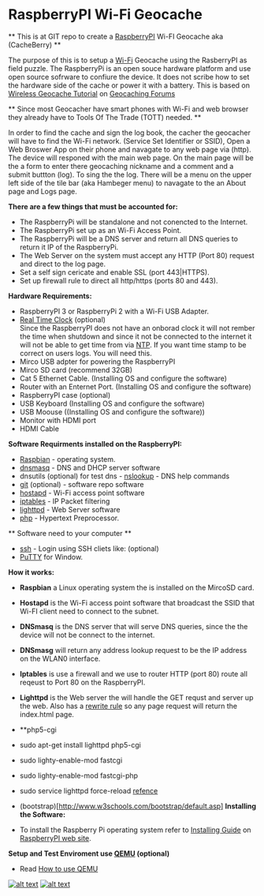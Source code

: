 # RaspberryPI Wi-Fi Geocache 

** This is at GIT repo to create a [RaspberryPI](https://www.raspberrypi.org/) Wi-FI Geocache aka (CacheBerry) **

The purpose of this is to setup a [Wi-Fi](https://en.wikipedia.org/wiki/Wi-Fi) Geocache using the RasberryPI as field puzzle. The RaspberryPi is an open souce hardware platform and use open source sofrware to confiure the device. It does not scribe how to set the hardware side of the cache or power it with a battery. This is based on [Wireless Geocache Tutorial](http://forums.groundspeak.com/GC/index.php?showtopic=329890) on [Geocaching Forums](http://forums.groundspeak.com)

** Since most Geocacher have smart phones with Wi-Fi and web browser they already have to Tools Of The Trade (TOTT) needed. **

In order to find the cache and sign the log book, the cacher the geocacher will have to find the Wi-Fi network. (Service Set Identifier or SSID), Open a Web Broswer App on their phone and navagate to any web page via (http). The device will responed with the main web page. On the main page will be the a form to enter there geocaching nickname and a comment and a submit buttton (log). To sing the the log. There will be a menu on the upper left side of the tile bar (aka Hambeger menu) to navagate to the an About page and Logs page.  

**There are a few things that must be accounted for:**
 * The RaspberryPi will be standalone and not conencted to the Internet.
 * The RaspberryPi set up as an Wi-Fi Access Point.
 * The RaspberryPi will be a DNS server and return all DNS queries to return it IP of the RaspberryPi.
 * The Web Server on the system must accept any HTTP (Port 80) request and direct to the log page.
 * Set a self sign cericate and enable SSL (port 443|HTTPS).
 * Set up firewall rule to direct all http/https (ports 80 and 443).

**Hardware Requirements:**
* RaspberryPI 3 or RaspberryPi 2 with a Wi-Fi USB Adapter. 
* [Real Time Clock](http://www.piface.org.uk/products/piface_clock/) (optional)  
  Since the RaspberryPI does not have an onborad clock it will not rember the time when shutdown and since it not be connected to the internet it will not be able to get time from via [NTP](http://www.ntp.org/). If you want time stamp to be correct on users logs. You will need this.
* Mirco USB adpter for powering the RaspberryPI
* Mirco SD card (recommend 32GB)
* Cat 5 Ethernet Cable. (Installing OS and configure the software)
* Router with an Enternet Port. (Installing OS and configure the software)
* RaspberryPI case (optional)
* USB Keyboard (Installing OS and configure the software)
* USB Moouse ((Installing OS and configure the software))
* Monitor with HDMI port
* HDMI Cable

**Software Requirments installed on the RaspberryPI:**
* [Raspbian](https://www.raspberrypi.org/downloads/) - operating system. 
* [dnsmasq](http://www.thekelleys.org.uk/dnsmasq/doc.html) - DNS and DHCP server software
* dnsutils (optional) for test dns - [nslookup](http://linux.die.net/man/1/nslookup) - DNS help commands
* [git](https://git-scm.com/) (optional) - software repo software
* [hostapd](https://w1.fi/hostapd/) - Wi-Fi access point software
* [iptables](https://en.wikipedia.org/wiki/Iptables) - IP Packet filtering
* [lighttpd](https://www.lighttpd.net/) - Web Server software
* [php](http://php.net/) - Hypertext Preprocessor.

** Software need to your computer **  
* [ssh](https://en.wikipedia.org/wiki/Secure_Shell) - Login using SSH cliets like: (optional)  
* [PuTTY](http://www.chiark.greenend.org.uk/~sgtatham/putty/) for Window.

**How it works:**  

* **Raspbian** a Linux operating system the is installed on the MircoSD card.
* **Hostapd** is the Wi-Fi access point software that broadcast the SSID that Wi-FI client need to connect to the subnet.
* **DNSmasq** is the DNS server that will serve DNS queries, since the the device will not be connect to the internet.
* **DNSmasg** will return any address lookup request to be the IP address on the WLAN0 interface.
* **Iptables** is use a firewall and we use to router HTTP (port 80) route all reqeust to Port 80 on the RaspberryPI.
* **Lighttpd** is the Web server the will handle the GET requst and server up the web. Also has a [rewrite rule](https://redmine.lighttpd.net/projects/1/wiki/docs_modrewrite) so any page request will return the index.html page.


* **php5-cgi
* sudo apt-get install lighttpd php5-cgi
* sudo lighty-enable-mod fastcgi 
* sudo lighty-enable-mod fastcgi-php
* sudo service lighttpd force-reload [refence](https://wiki.ubuntu.com/Lighttpd%2BPHP)
* (bootstrap)[http://www.w3schools.com/bootstrap/default.asp]
**Installing the Software:**
* To install the Raspberry Pi operating system refer to [Installing Guide](https://www.raspberrypi.org/documentation/installation/installing-images/) on [RaspberryPI web site](https://www.raspberrypi.org/).

**Setup and Test Enviroment use [QEMU](http://wiki.qemu.org/) (optional)**
* Read [How to use QEMU](qemu_howto.md)
  
  
  
  
  
  
  
[![alt text](https://www.raspberrypi.org/wp-content/uploads/2012/03/raspberry-pi-logo-212x250.png "RaspberryPI")](http://www.raspberrypi.org/)
[![alt text](https://www.geocaching.com/play/Content/images/touch/touch-icon-192x192.png "Geocache")](http://www.geocaching.com)

